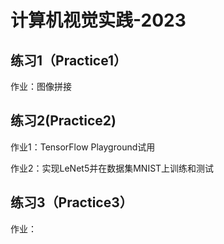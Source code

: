 # 计算机视觉实践-2023
## 练习1（Practice1）
作业：图像拼接
## 练习2(Practice2)
作业1：TensorFlow Playground试用

作业2：实现LeNet5并在数据集MNIST上训练和测试
## 练习3（Practice3）
作业：